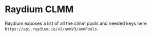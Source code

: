 # Raydium CLMM

Raydium exposes a list of all the clmm pools and needed keys here `https://api.raydium.io/v2/ammV3/ammPools`.

